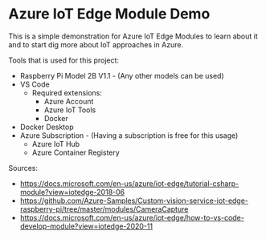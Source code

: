 # Azure IoT Edge Module Demo
 
This is a simple demonstration for Azure IoT Edge Modules to learn about it and to start dig more about IoT approaches in Azure.

Tools that is used for this project:

- Raspberry Pi Model 2B V1.1 - (Any other models can be used)
- VS Code
  - Required extensions:
    - Azure Account
    - Azure IoT Tools
    - Docker
- Docker Desktop
- Azure Subscription - (Having a subscription is free for this usage)
  - Azure IoT Hub
  - Azure Container Registery


Sources:

- https://docs.microsoft.com/en-us/azure/iot-edge/tutorial-csharp-module?view=iotedge-2018-06
- https://github.com/Azure-Samples/Custom-vision-service-iot-edge-raspberry-pi/tree/master/modules/CameraCapture
- https://docs.microsoft.com/en-us/azure/iot-edge/how-to-vs-code-develop-module?view=iotedge-2020-11

